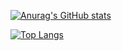 [![Anurag's GitHub stats](https://github-readme-stats-eight-tau-11.vercel.app/api?username=Fantasy-Shaw&count_private=true&show_icons=true)](https://github.com/Fantasy-Shaw/github-readme-stats)

[![Top Langs](https://github-readme-stats-eight-tau-11.vercel.app/api/top-langs/?username=Fantasy-Shaw&layout=compact)](https://github.com/Fantasy-Shaw/github-readme-stats)

<!--
**Fantasy-Shaw/Fantasy-Shaw** is a ✨ _special_ ✨ repository because its `README.md` (this file) appears on your GitHub profile.

Here are some ideas to get you started:

- 🔭 I’m currently working on ...
- 🌱 I’m currently learning ...
- 👯 I’m looking to collaborate on ...
- 🤔 I’m looking for help with ...
- 💬 Ask me about ...
- 📫 How to reach me: ...
- 😄 Pronouns: ...
- ⚡ Fun fact: ...
-->
